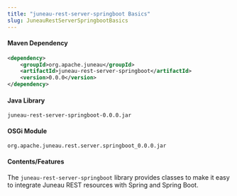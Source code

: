 ```yaml
---
title: "juneau-rest-server-springboot Basics"
slug: JuneauRestServerSpringbootBasics
---
```


#### Maven Dependency

```xml
<dependency>
    <groupId>org.apache.juneau</groupId>
    <artifactId>juneau-rest-server-springboot</artifactId>
    <version>0.0.0</version>
</dependency>
```

#### Java Library

```text
juneau-rest-server-springboot-0.0.0.jar
```

#### OSGi Module

```text
org.apache.juneau.rest.server.springboot_0.0.0.jar
```

#### Contents/Features

The `juneau-rest-server-springboot` library provides classes to make it easy to integrate Juneau REST resources with
Spring and Spring Boot.
